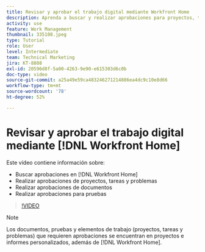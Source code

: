 ```yaml
---
title: Revisar y aprobar el trabajo digital mediante Workfront Home
description: Aprenda a buscar y realizar aprobaciones para proyectos, tareas, problemas, documentos y revisiones en  [!DNL Workfront Home].
activity: use
feature: Work Management
thumbnail: 335108.jpeg
type: Tutorial
role: User
level: Intermediate
team: Technical Marketing
jira: KT-8808
exl-id: 20596d8f-5a00-4263-9e90-e615303d6c0b
doc-type: video
source-git-commit: a25a49e59ca483246271214886ea4dc9c10e8d66
workflow-type: tm+mt
source-wordcount: '78'
ht-degree: 52%

---
```


# Revisar y aprobar el trabajo digital mediante [!DNL Workfront Home]

Este vídeo contiene información sobre:

* Buscar aprobaciones en [!DNL Workfront Home]
* Realizar aprobaciones de proyectos, tareas y problemas
* Realizar aprobaciones de documentos
* Realizar aprobaciones para pruebas

>[!VIDEO](https://video.tv.adobe.com/v/335108/?quality=12&learn=on)


>[!NOTE]
>
>Los documentos, pruebas y elementos de trabajo (proyectos, tareas y problemas) que requieren aprobaciones se encuentran en proyectos e informes personalizados, además de [!DNL Workfront Home].



<!---
learn more URLS
Approving work
Home area for Reviewers
Guides
Home overview for Reviewers
Issue page overview
--->
